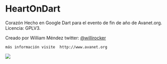 ﻿HeartOnDart
===========

Corazón Hecho en Google Dart para el evento de fin de año de Avanet.org.
Licencia: GPLV3.


Creado por William Méndez
twitter: <a href="https://twitter.com/willirocker">@willirocker</a>


`más información visite 
http://www.avanet.org`

<img src="http://2.bp.blogspot.com/-Sg_vvsJq1jI/Uwpj4BdBBgI/AAAAAAAAHps/WT0Wveoqvgw/s1600/LogoBlog.png" href="http://www.avanet.org">